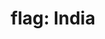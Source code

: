 ---
layout: flags
title: "flag: India"
emoji: flag_india
permalink: 🇮🇳.html
image: assets/img/3moji/flag_india.png
---